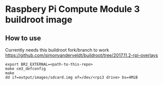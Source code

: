 # Raspbery Pi Compute Module 3 buildroot image

## How to use
Currently needs this buildroot fork/branch to work https://github.com/simonvanderveldt/buildroot/tree/2017.11.2-rpi-overlays

```
export BR2_EXTERNAL=<path-to-this-repo>
make cm3_defconfig
make
dd if=output/images/sdcard.img of=/dev/<rpi3 drive> bs=4MiB
```

